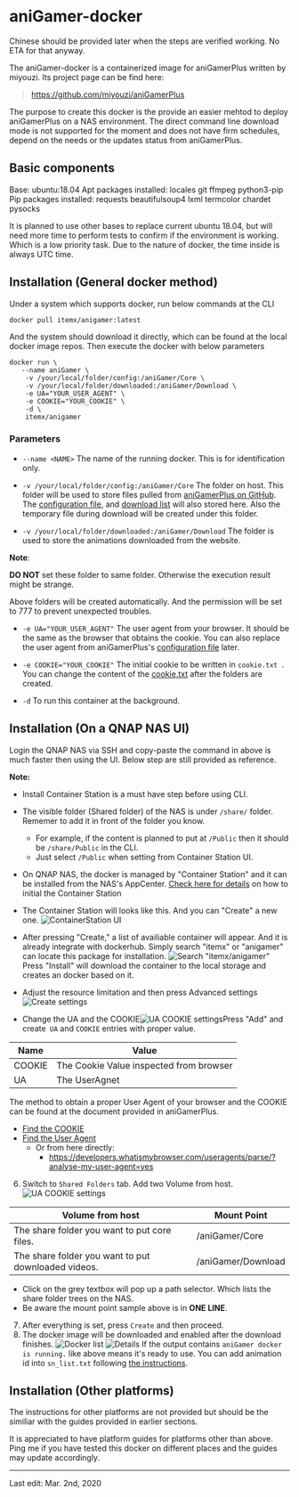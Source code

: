 
# aniGamer-docker
Chinese should be provided later when the steps are verified working. No ETA for that anyway.

The aniGamer-docker is a containerized image for aniGamerPlus written by miyouzi. Its project page can be find here:
> https://github.com/miyouzi/aniGamerPlus

The purpose to create this docker is the provide an easier mehtod to deploy aniGamerPlus on a NAS environment. The direct command line download mode is not supported for the moment and does not have firm schedules, depend on the needs or the updates status from aniGamerPlus.
## Basic components
Base: ubuntu:18.04
Apt packages installed: locales git ffmpeg python3-pip
Pip packages installed: requests beautifulsoup4 lxml termcolor chardet pysocks

It is planned to use other bases to replace current ubuntu 18.04, but will need more time to perform tests to confirm if the environment is working. Which is a low priority task.
Due to the nature of docker, the time inside is always UTC time.

## Installation (General docker method)
Under a system which supports docker, run below commands at the CLI

    docker pull itemx/anigamer:latest
And the system should download it directly, which can be found at the local docker image repos.
Then execute the docker with below parameters

    docker run \
       --name aniGamer \
        -v /your/local/folder/config:/aniGamer/Core \
        -v /your/local/folder/downloaded:/aniGamer/Download \
        -e UA="YOUR_USER_AGENT" \
        -e COOKIE="YOUR_COOKIE" \
        -d \
        itemx/anigamer
        

### Parameters

 - `--name <NAME>` 
    The name of the running docker. This is for identification only.
    
 - `-v /your/local/folder/config:/aniGamer/Core` 
   The folder on host. This folder will be used to store files pulled from [aniGamerPlus on GitHub](https://github.com/miyouzi/aniGamerPlus). The [configuration file](https://github.com/miyouzi/aniGamerPlus#configjson), and [download list](https://github.com/miyouzi/aniGamerPlus#sn_listtxt) will also stored here. Also the temporary file during download will be created under this folder.
   
 - `-v /your/local/folder/downloaded:/aniGamer/Download`
   The folder is used to store the animations downloaded from the website.
   
**Note**:

**DO NOT** set these folder to same folder. Otherwise the execution result might be strange.

Above folders will be created automatically. And the permission will be set to 777 to prevent unexpected troubles.

 - `-e UA="YOUR_USER_AGENT"`
  The user agent from your browser. It should be the same as the browser that obtains the cookie. You can also replace the user agent from aniGamerPlus's [configuration file](https://github.com/miyouzi/aniGamerPlus#configjson) later.
  
 - `-e COOKIE="YOUR_COOKIE"`
  The initial cookie to be written in `cookie.txt `. You can change the content of the [cookie.txt](https://github.com/miyouzi/aniGamerPlus#cookietxt) after the folders are created.
- `-d`
  To run this container at the background. 


## Installation (On a QNAP NAS UI)

Login the QNAP NAS via SSH and copy-paste the command in above is much faster then using the UI. Below step are still provided as reference.

**Note:**
 - Install Container Station is a must have step before using CLI.
 - The visible folder (Shared folder) of the NAS is under `/share/` folder. Rememer to add it in front of the folder you know.
	- For example, if the content is planned to put at `/Public` then it should be `/share/Public` in the CLI.
	- Just select `/Public` when setting from Container Station UI.

 - On QNAP NAS, the docker is managed by "Container Station" and it can be installed from the NAS's AppCenter. [Check here for details](https://www.qnap.com/en/how-to/tutorial/article/how-to-use-container-station) on how to initial the Container Station

 - The Container Station will looks like this. And you can "Create" a new one.
![ContainerStation UI](https://raw.githubusercontent.com/itemx/anigamer-docker/master/readme_pic/qn_container1.png)

 - After pressing "Create," a list of availiable container will appear. And it is already integrate with dockerhub. Simply search "itemx" or "anigamer" can locate this package for installation. ![Search "itemx/anigamer"](https://raw.githubusercontent.com/itemx/anigamer-docker/master/readme_pic/qn_container2.png)Press "Install" will download the container to the local storage and creates an docker based on it.
 - Adjust the resource limitation and then press Advanced settings![Create settings](https://raw.githubusercontent.com/itemx/anigamer-docker/master/readme_pic/qn_container3.png) 
 - Change the UA and the COOKIE![UA COOKIE settings](https://raw.githubusercontent.com/itemx/anigamer-docker/master/readme_pic/qn_container_install1.png)Press "Add" and create` UA` and `COOKIE` entries with proper value.
 
| Name | Value |
|---|---|
| COOKIE | The Cookie Value inspected from browser |
| UA | The UserAgnet |
 The method to obtain a proper User Agent of your browser and the COOKIE can be found at the document provided in aniGamerPlus. 

- [Find the COOKIE](https://github.com/miyouzi/aniGamerPlus#cookietxt)
- [Find the User Agent](https://github.com/miyouzi/aniGamerPlus#%E4%BD%BF%E7%94%A8chrome%E8%88%89%E4%BE%8B%E5%A6%82%E4%BD%95%E7%8D%B2%E5%8F%96-ua)
	- Or from here directly:
		- https://developers.whatismybrowser.com/useragents/parse/?analyse-my-user-agent=yes

6. Switch to `Shared Folders` tab. Add two Volume from host.
![UA COOKIE settings](https://raw.githubusercontent.com/itemx/anigamer-docker/master/readme_pic/qn_container_install2.png)


| Volume from host | Mount Point |
|--|--|
| The share folder you want to put core files. | /aniGamer/Core |
| The share folder you want to put downloaded videos. | /aniGamer/Download |
  - Click on the grey textbox will pop up a path selector. Which lists the share folder trees on the NAS.
  - Be aware the mount point sample above is in **ONE LINE**.
7. After everything is set, press `Create` and then proceed. 
8. The docker image will be downloaded and enabled after the download finishes. 
![Docker list](https://raw.githubusercontent.com/itemx/anigamer-docker/master/readme_pic/qn_container_install4.png)
![Details](https://raw.githubusercontent.com/itemx/anigamer-docker/master/readme_pic/qn_container_install5.png)
If the output contains `aniGamer docker is running.` like above means it's ready to use. You can add animation id into `sn_list.txt` following [the instructions](https://github.com/miyouzi/aniGamerPlus#sn_listtxt).

## Installation (Other platforms)
The instructions for other platforms are not provided but should be the similiar with the guides provided in earlier sections.

It is appreciated to have platform guides for platforms other than above. Ping me if you have tested this docker on different places and the guides may update accordingly.

----
Last edit: Mar. 2nd, 2020
